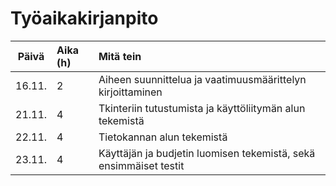 # Työaikakirjanpito

|Päivä  | Aika (h) | Mitä tein|
| :----:|:-----| :-----|
|16.11.  | 2	   | Aiheen suunnittelua ja vaatimuusmäärittelyn kirjoittaminen|
|21.11.  | 4	   | Tkinteriin tutustumista ja käyttöliitymän alun tekemistä|
|22.11.  | 4	   | Tietokannan alun tekemistä|
|23.11.  | 4	   | Käyttäjän ja budjetin luomisen tekemistä, sekä ensimmäiset testit|